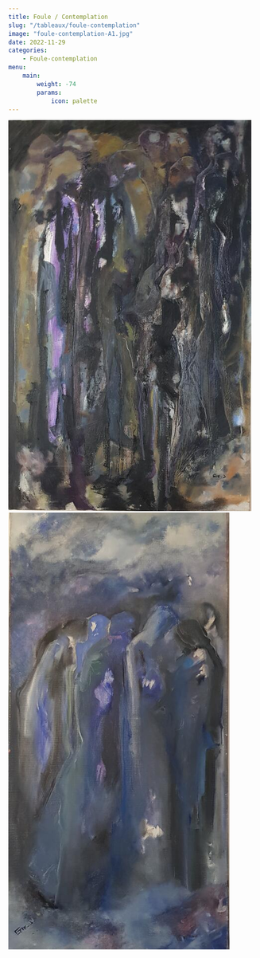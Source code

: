 ```yaml
---
title: Foule / Contemplation 
slug: "/tableaux/foule-contemplation"
image: "foule-contemplation-A1.jpg"
date: 2022-11-29
categories:
    - Foule-contemplation
menu:
    main: 
        weight: -74
        params:
            icon: palette
---
```


![La Foule Ref A1 116x73](foule-contemplation-A1.jpg) ![Contemplation Ref A2 100X50](foule-contemplation-A2.jpg) 




